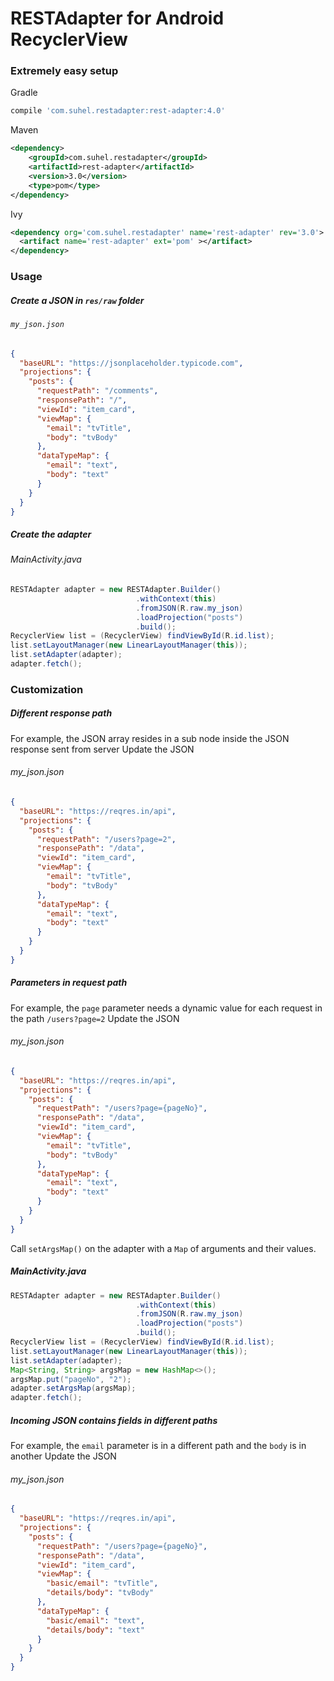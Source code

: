 # RESTAdapter for Android RecyclerView
### Extremely easy setup
Gradle
```gradle
compile 'com.suhel.restadapter:rest-adapter:4.0'
```
Maven
```xml
<dependency>
    <groupId>com.suhel.restadapter</groupId>
    <artifactId>rest-adapter</artifactId>
    <version>3.0</version>
    <type>pom</type>
</dependency>
```
Ivy
```xml
<dependency org='com.suhel.restadapter' name='rest-adapter' rev='3.0'>
  <artifact name='rest-adapter' ext='pom' ></artifact>
</dependency>
```
### Usage
##### Create a JSON in `res/raw` folder
###### `my_json.json`
```json
{
  "baseURL": "https://jsonplaceholder.typicode.com",
  "projections": {
    "posts": {
      "requestPath": "/comments",
      "responsePath": "/",
      "viewId": "item_card",
      "viewMap": {
        "email": "tvTitle",
        "body": "tvBody"
      },
      "dataTypeMap": {
        "email": "text",
        "body": "text"
      }
    }
  }
}
```
##### Create the adapter
###### MainActivity.java
```java
RESTAdapter adapter = new RESTAdapter.Builder()
                            .withContext(this)
                            .fromJSON(R.raw.my_json)
                            .loadProjection("posts")
                            .build();
RecyclerView list = (RecyclerView) findViewById(R.id.list);
list.setLayoutManager(new LinearLayoutManager(this));
list.setAdapter(adapter);
adapter.fetch();
```
### Customization
##### Different response path
For example, the JSON array resides in a sub node inside the JSON response sent from server
Update the JSON
###### my_json.json
```json
{
  "baseURL": "https://reqres.in/api",
  "projections": {
    "posts": {
      "requestPath": "/users?page=2",
      "responsePath": "/data",
      "viewId": "item_card",
      "viewMap": {
        "email": "tvTitle",
        "body": "tvBody"
      },
      "dataTypeMap": {
        "email": "text",
        "body": "text"
      }
    }
  }
}
```
##### Parameters in request path
For example, the `page` parameter needs a dynamic value for each request in the path `/users?page=2`
Update the JSON
###### my_json.json
```json
{
  "baseURL": "https://reqres.in/api",
  "projections": {
    "posts": {
      "requestPath": "/users?page={pageNo}",
      "responsePath": "/data",
      "viewId": "item_card",
      "viewMap": {
        "email": "tvTitle",
        "body": "tvBody"
      },
      "dataTypeMap": {
        "email": "text",
        "body": "text"
      }
    }
  }
}
```
Call `setArgsMap()` on the adapter with a `Map` of arguments and their values.
##### MainActivity.java
```java
RESTAdapter adapter = new RESTAdapter.Builder()
                            .withContext(this)
                            .fromJSON(R.raw.my_json)
                            .loadProjection("posts")
                            .build();
RecyclerView list = (RecyclerView) findViewById(R.id.list);
list.setLayoutManager(new LinearLayoutManager(this));
list.setAdapter(adapter);
Map<String, String> argsMap = new HashMap<>();
argsMap.put("pageNo", "2");
adapter.setArgsMap(argsMap);
adapter.fetch();
```
##### Incoming JSON contains fields in different paths
For example, the `email` parameter is in a different path and the `body` is in another
Update the JSON
###### my_json.json
```json
{
  "baseURL": "https://reqres.in/api",
  "projections": {
    "posts": {
      "requestPath": "/users?page={pageNo}",
      "responsePath": "/data",
      "viewId": "item_card",
      "viewMap": {
        "basic/email": "tvTitle",
        "details/body": "tvBody"
      },
      "dataTypeMap": {
        "basic/email": "text",
        "details/body": "text"
      }
    }
  }
}
```
